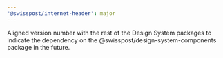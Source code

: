 ```yaml
---
'@swisspost/internet-header': major
---
```


Aligned version number with the rest of the Design System packages to indicate the dependency on the @swisspost/design-system-components package in the future.
